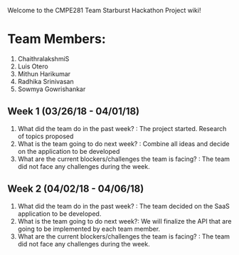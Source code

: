 Welcome to the CMPE281 Team Starburst Hackathon Project wiki!

# Team Members:
1) ChaithralakshmiS
2) Luis Otero
3) Mithun Harikumar
4) Radhika Srinivasan
5) Sowmya Gowrishankar


## Week 1 (03/26/18 - 04/01/18)

1. What did the team do in the past week? : The project started. Research of topics proposed
2. What is the team going to do next week? : Combine all ideas and decide on the application to be developed
3. What are the current blockers/challenges the team is facing? : The team did not face any challenges during the week.

## Week 2 (04/02/18 - 04/06/18)
1. What did the team do in the past week? : The team decided on the SaaS application to be developed.
2. What is the team going to do next week?: We will finalize the API that are going to be implemented by each team member.
3. What are the current blockers/challenges the team is facing? : The team did not face any challenges during the week.
